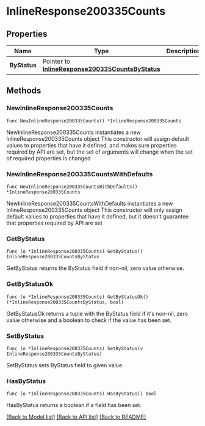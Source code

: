 # InlineResponse200335Counts

## Properties

Name | Type | Description | Notes
------------ | ------------- | ------------- | -------------
**ByStatus** | Pointer to [**InlineResponse200335CountsByStatus**](InlineResponse200335CountsByStatus.md) |  | [optional] 

## Methods

### NewInlineResponse200335Counts

`func NewInlineResponse200335Counts() *InlineResponse200335Counts`

NewInlineResponse200335Counts instantiates a new InlineResponse200335Counts object
This constructor will assign default values to properties that have it defined,
and makes sure properties required by API are set, but the set of arguments
will change when the set of required properties is changed

### NewInlineResponse200335CountsWithDefaults

`func NewInlineResponse200335CountsWithDefaults() *InlineResponse200335Counts`

NewInlineResponse200335CountsWithDefaults instantiates a new InlineResponse200335Counts object
This constructor will only assign default values to properties that have it defined,
but it doesn't guarantee that properties required by API are set

### GetByStatus

`func (o *InlineResponse200335Counts) GetByStatus() InlineResponse200335CountsByStatus`

GetByStatus returns the ByStatus field if non-nil, zero value otherwise.

### GetByStatusOk

`func (o *InlineResponse200335Counts) GetByStatusOk() (*InlineResponse200335CountsByStatus, bool)`

GetByStatusOk returns a tuple with the ByStatus field if it's non-nil, zero value otherwise
and a boolean to check if the value has been set.

### SetByStatus

`func (o *InlineResponse200335Counts) SetByStatus(v InlineResponse200335CountsByStatus)`

SetByStatus sets ByStatus field to given value.

### HasByStatus

`func (o *InlineResponse200335Counts) HasByStatus() bool`

HasByStatus returns a boolean if a field has been set.


[[Back to Model list]](../README.md#documentation-for-models) [[Back to API list]](../README.md#documentation-for-api-endpoints) [[Back to README]](../README.md)


